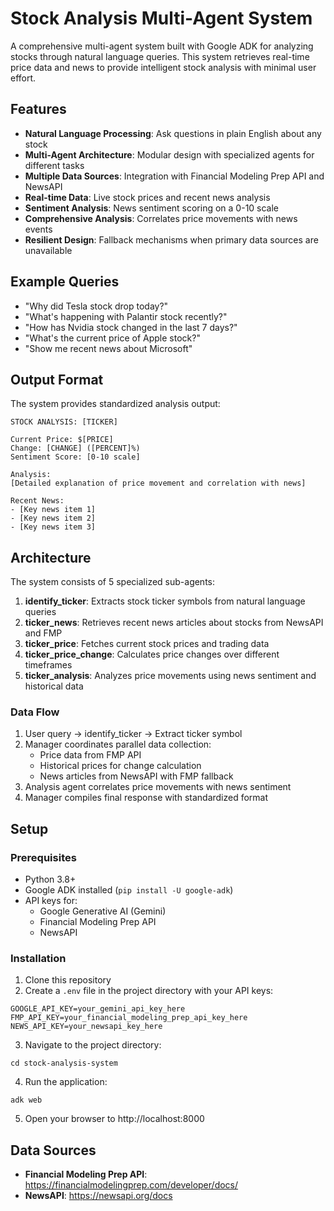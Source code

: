 # Stock Analysis Multi-Agent System

A comprehensive multi-agent system built with Google ADK for analyzing stocks through natural language queries. This system retrieves real-time price data and news to provide intelligent stock analysis with minimal user effort.

## Features

- **Natural Language Processing**: Ask questions in plain English about any stock
- **Multi-Agent Architecture**: Modular design with specialized agents for different tasks
- **Multiple Data Sources**: Integration with Financial Modeling Prep API and NewsAPI
- **Real-time Data**: Live stock prices and recent news analysis
- **Sentiment Analysis**: News sentiment scoring on a 0-10 scale
- **Comprehensive Analysis**: Correlates price movements with news events
- **Resilient Design**: Fallback mechanisms when primary data sources are unavailable

## Example Queries

- "Why did Tesla stock drop today?"
- "What's happening with Palantir stock recently?"
- "How has Nvidia stock changed in the last 7 days?"
- "What's the current price of Apple stock?"
- "Show me recent news about Microsoft"

## Output Format

The system provides standardized analysis output:

```
STOCK ANALYSIS: [TICKER]

Current Price: $[PRICE]
Change: [CHANGE] ([PERCENT]%)
Sentiment Score: [0-10 scale]

Analysis:
[Detailed explanation of price movement and correlation with news]

Recent News:
- [Key news item 1]
- [Key news item 2]
- [Key news item 3]
```

## Architecture

The system consists of 5 specialized sub-agents:

1. **identify_ticker**: Extracts stock ticker symbols from natural language queries
2. **ticker_news**: Retrieves recent news articles about stocks from NewsAPI and FMP
3. **ticker_price**: Fetches current stock prices and trading data
4. **ticker_price_change**: Calculates price changes over different timeframes
5. **ticker_analysis**: Analyzes price movements using news sentiment and historical data

### Data Flow

1. User query → identify_ticker → Extract ticker symbol
2. Manager coordinates parallel data collection:
   - Price data from FMP API
   - Historical prices for change calculation
   - News articles from NewsAPI with FMP fallback
3. Analysis agent correlates price movements with news sentiment
4. Manager compiles final response with standardized format

## Setup

### Prerequisites

- Python 3.8+
- Google ADK installed (`pip install -U google-adk`)
- API keys for:
  - Google Generative AI (Gemini)
  - Financial Modeling Prep API
  - NewsAPI

### Installation

1. Clone this repository
2. Create a `.env` file in the project directory with your API keys:
```
GOOGLE_API_KEY=your_gemini_api_key_here
FMP_API_KEY=your_financial_modeling_prep_api_key_here
NEWS_API_KEY=your_newsapi_key_here
```
3. Navigate to the project directory:
```
cd stock-analysis-system
```
4. Run the application:
```
adk web
```
5. Open your browser to http://localhost:8000

## Data Sources

- **Financial Modeling Prep API**: https://financialmodelingprep.com/developer/docs/
- **NewsAPI**: https://newsapi.org/docs